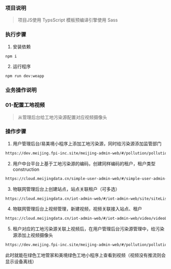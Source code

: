 ### 项目说明
> 项目JS使用 TypsScript 模板预编译引擎使用 Sass

### 执行步骤

1. 安装依赖
```xml
npm i
```

2. 运行程序
```xml
npm run dev:weapp
```

### 业务操作说明



### 01-配置工地视频
> 从管理后台给工地污染源配置对应视频摄像头

### 操作步骤

1. 用户管理后台/易美境小程序上添加工地污染源，同时给污染源添加监管部门
```xml
https://dev.meijing.fpi-inc.site/meijing-admin-web/#/pollution/pollution-sources
```

2. 用户中台平台上基于工地污染源的编码，创建同样编码的租户，租户类型construction
```xml
https://cloud.meijingdata.cn/simple-user-admin-web/#/simple-user-admin-web/tenant/tenant
```

3. 物联网管理后台上创建站点，站点关联租户（可多选）
```xml
https://cloud.meijingdata.cn/iot-admin-web/#/iot-admin-web/site/siteList
```

4. 物联网管理后台上视频管理，新建视频，视频关联接入站点、租户
```xml
https://cloud.meijingdata.cn/iot-admin-web/#/iot-admin-web/video/videoList
```

5. 租户对应的工地污染源关联上视频后，在用户管理后台污染源管理中，给污染源添加上视频摄像头
```xml
https://dev.meijing.fpi-inc.site/meijing-admin-web/#/pollution/pollution-sources
```

此时就能在绿色工地管家和美境绿色工地小程序上查看到视频（视频没有推流则会显示设备离线）



